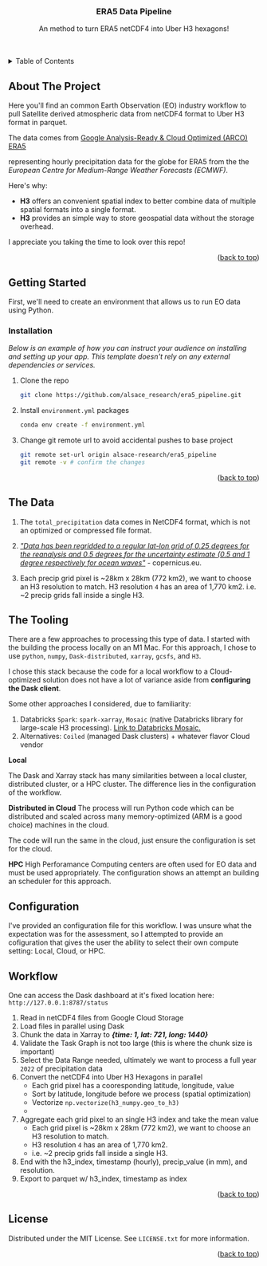 <!-- Improved compatibility of back to top link: See: https://github.com/othneildrew/Best-README-Template/pull/73 -->
<a id="readme-top"></a>
<!--
*** Thanks for checking out the Best-README-Template. If you have a suggestion
*** that would make this better, please fork the repo and create a pull request
*** or simply open an issue with the tag "enhancement".
*** Don't forget to give the project a star!
*** Thanks again! Now go create something AMAZING! :D
-->



<!-- PROJECT SHIELDS -->
<!--
*** I'm using markdown "reference style" links for readability.
*** Reference links are enclosed in brackets [ ] instead of parentheses ( ).
*** See the bottom of this document for the declaration of the reference variables
*** for contributors-url, forks-url, etc. This is an optional, concise syntax you may use.
*** https://www.markdownguide.org/basic-syntax/#reference-style-links
-->


<!-- PROJECT LOGO -->
<br />
<div align="center">
  <h3 align="center">ERA5 Data Pipeline</h3>

  <p align="center">
    An method to turn ERA5 netCDF4 into Uber H3 hexagons!
    <br />
    <br />
    <br />
  </p>
</div>



<!-- TABLE OF CONTENTS -->
<details>
  <summary>Table of Contents</summary>
  <ol>
    <li>
      <a href="#about-the-project">About The Project</a>
      <ul>
        <li><a href="#built-with">Built With</a></li>
      </ul>
    </li>
    <li>
      <a href="#getting-started">Getting Started</a>
      <ul>
        <li><a href="#installation">Installation</a></li>
        <li><a href="#the-data">The Data</a></li>
        <li><a href="#the-tooling">The Tooling</a></li>
      </ul>
    </li>
    <li><a href="#workflow">Workflow</a></li>
  </ol>
</details>



<!-- ABOUT THE PROJECT -->
## About The Project


Here you'll find an common Earth Observation (EO) industry workflow to pull Satellite derived atmospheric data from netCDF4 format to Uber H3 format in parquet.  

The data comes from [Google Analysis-Ready & Cloud Optimized (ARCO) ERA5](https://console.cloud.google.com/storage/browser/gcp-public-data-arco-era5/raw/date-variable-single_level/2022/01/01/total_precipitation;tab=objects?pageState=(%22StorageObjectListTable%22:(%22f%22:%22%255B%255D%22))&prefix=&forceOnObjectsSortingFiltering=false)


representing hourly precipitation data for the globe for ERA5 from the the *European Centre for Medium-Range Weather Forecasts (ECMWF)*.

Here's why:
* **H3** offers an convenient spatial index to better combine data of multiple spatial formats into a single format.
* **H3** provides an simple way to store geospatial data without the storage overhead.


I appreciate you taking the time to look over this repo!


<p align="right">(<a href="#readme-top">back to top</a>)</p>


<!-- GETTING STARTED -->
## Getting Started

First, we'll need to create an environment that allows us to run EO data using Python.


### Installation

_Below is an example of how you can instruct your audience on installing and setting up your app. This template doesn't rely on any external dependencies or services._

1. Clone the repo
   ```sh
   git clone https://github.com/alsace_research/era5_pipeline.git
   ```
2. Install `environment.yml` packages
   ```sh
   conda env create -f environment.yml        
   ```

4. Change git remote url to avoid accidental pushes to base project
   ```sh
   git remote set-url origin alsace-research/era5_pipeline
   git remote -v # confirm the changes
   ```

<p align="right">(<a href="#readme-top">back to top</a>)</p>


<!-- USAGE EXAMPLES -->
## The Data

1. The `total_precipitation` data comes in NetCDF4 format, which is not an optimized or compressed file format.  


2. [*"Data has been regridded to a regular lat-lon grid of 0.25 degrees for the reanalysis and 0.5 degrees for the uncertainty estimate (0.5 and 1 degree respectively for ocean waves"*](https://cds.climate.copernicus.eu/cdsapp#!/dataset/reanalysis-era5-single-levels?tab=overview) - copernicus.eu.


3. Each precip grid pixel is ~28km x 28km (772 km2), we want to choose an H3 resolution to match.  H3 resolution `4` has an area of 1,770 km2.  i.e. ~2 precip grids fall inside a single H3.


<!-- USAGE EXAMPLES -->
## The Tooling

There are a few approaches to processing this type of data.  I started with the building the process locally on an M1 Mac.  For this approach, I chose to use `python`, `numpy`, `Dask-distributed`, `xarray`, `gcsfs`, and `H3`.  

I chose this stack because the code for a local workflow to a Cloud-optimized solution does not have a lot of variance aside from **configuring the Dask client**.

Some other approaches I considered, due to familiarity:
1. Databricks `Spark`: `spark-xarray`, `Mosaic` (native Databricks library for large-scale H3 processing). [Link to Databricks Mosaic.](https://github.com/databrickslabs/mosaic)
2. Alternatives: `Coiled` (managed Dask clusters) + whatever flavor Cloud vendor


**Local**

The Dask and Xarray stack has many similarities between a local cluster, distributed cluster, or a HPC cluster.  The difference lies in the configuration of the workflow.

**Distributed in Cloud**
The process will run Python code which can be distributed and scaled across many memory-optimized (ARM is a good choice) machines in the cloud.

The code will run the same in the cloud, just ensure the configuration is set for the cloud.

**HPC** High Perforamance Computing centers are often used for EO data and must be used appropriately.  The configuration shows an attempt an building an scheduler for this approach.

<!-- USAGE EXAMPLES -->
## Configuration

I've provided an configuration file for this workflow.  I was unsure what the expectation was for the assessment, so I attempted to provide an cofiguration that gives the user the ability to select their own compute setting: Local, Cloud, or HPC.

<!-- USAGE EXAMPLES -->
## Workflow

One can access the Dask dashboard at it's fixed location here: `http://127.0.0.1:8787/status`

1. Read in netCDF4 files from Google Cloud Storage
2. Load files in parallel using Dask
3. Chunk the data in Xarray to ***{time: 1, lat: 721, long: 1440}***
4. Validate the Task Graph is not too large (this is where the chunk size is important)
5. Select the Data Range needed, ultimately we want to process a full year `2022` of precipitation data
6. Convert the netCDF4 into Uber H3 Hexagons in parallel
    - Each grid pixel has a cooresponding latitude, longitude, value
    - Sort by latitude, longitude before we process (spatial optimization)
    - Vectorize `np.vectorize(h3_numpy.geo_to_h3)`
    - 
7. Aggregate each grid pixel to an single H3 index and take the mean value 
    - Each grid pixel is ~28km x 28km (772 km2), we want to choose an H3 resolution to match.  
    - H3 resolution `4` has an area of 1,770 km2.  
    - i.e. ~2 precip grids fall inside a single H3.
8. End with the h3_index, timestamp (hourly), precip_value (in mm), and resolution.
9. Export to parquet w/ h3_index, timestamp as index


<p align="right">(<a href="#readme-top">back to top</a>)</p>


<!-- LICENSE -->
## License

Distributed under the MIT License. See `LICENSE.txt` for more information.

<p align="right">(<a href="#readme-top">back to top</a>)</p>
